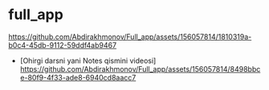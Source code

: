 # full_app

https://github.com/Abdirakhmonov/Full_app/assets/156057814/1810319a-b0c4-45db-9112-59ddf4ab9467


- [Ohirgi darsni yani Notes qismini videosi]
https://github.com/Abdirakhmonov/Full_app/assets/156057814/8498bbce-80f9-4f33-ade8-6940cd8aacc7


